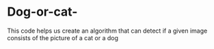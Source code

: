 # Dog-or-cat-
This code helps us create an algorithm that can detect if a given image consists of the picture of a cat or a dog
